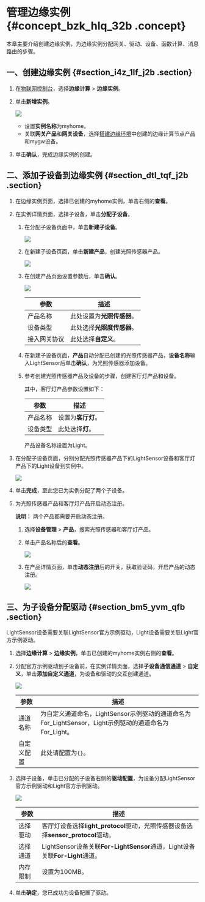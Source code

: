 # 管理边缘实例 {#concept_bzk_hlq_32b .concept}

本章主要介绍创建边缘实例，为边缘实例分配网关、驱动、设备、函数计算、消息路由的步骤。

## 一、创建边缘实例 {#section_i4z_1lf_j2b .section}

1.  在[物联网控制台](http://iot.console.aliyun.com/)，选择**边缘计算** \> **边缘实例**。
2.  单击**新增实例**。

    ![](http://static-aliyun-doc.oss-cn-hangzhou.aliyuncs.com/assets/img/15291/15414070066752_zh-CN.png)

    -   设置**实例名称**为myhome。
    -   关联**网关产品**和**网关设备**，选择[搭建边缘环境](cn.zh-CN/快速入门/搭建边缘环境.md#)中创建的边缘计算节点产品和mygw设备。
3.  单击**确认**，完成边缘实例的创建。

## 二、添加子设备到边缘实例 {#section_dtl_tqf_j2b .section}

1.  在边缘实例页面，选择已创建的myhome实例，单击右侧的**查看**。
2.  在实例详情页面，选择子设备，单击**分配子设备**。
    1.  在分配子设备页面中，单击**新建子设备**。

        ![](http://static-aliyun-doc.oss-cn-hangzhou.aliyuncs.com/assets/img/15291/15414070066756_zh-CN.png)

    2.  在新建子设备页面，单击**新建产品**，创建光照传感器产品。

        ![](http://static-aliyun-doc.oss-cn-hangzhou.aliyuncs.com/assets/img/15291/15414070066838_zh-CN.png)

    3.  在创建产品页面设置参数后，单击**确认**。

        ![](http://static-aliyun-doc.oss-cn-hangzhou.aliyuncs.com/assets/img/15291/154140700610348_zh-CN.png)

        |参数|描述|
        |--|--|
        |产品名称|此处设置为**光照传感器**。|
        |设备类型|此处选择**光照度传感器**。|
        |接入网关协议|此处选择**自定义**。|

    4.  在新建子设备页面，**产品**自动分配已创建的光照传感器产品，**设备名称**输入LightSensor后单击**确认**，为光照传感器添加设备。
    5.  参考创建光照传感器产品及设备的步骤，创建客厅灯产品和设备。

        其中，客厅灯产品参数设置如下：

        |参数|描述|
        |--|--|
        |产品名称|设置为**客厅灯**。|
        |设备类型|此处选择**灯**。|

        产品设备名称设置为Light。

3.  在分配子设备页面，分别分配光照传感器产品下的LightSensor设备和客厅灯产品下的Light设备到实例中。

    ![](http://static-aliyun-doc.oss-cn-hangzhou.aliyuncs.com/assets/img/15291/15414070076757_zh-CN.png)

4.  单击**完成**，至此您已为实例分配了两个子设备。
5.  为光照传感器产品和客厅灯产品开启动态注册。

    **说明：** 两个产品都需要开启动态注册。

    1.  选择**设备管理** \> **产品**，搜索光照传感器和客厅灯产品。
    2.  单击产品名称后的**查看**。

        ![](http://static-aliyun-doc.oss-cn-hangzhou.aliyuncs.com/assets/img/15291/154140700710403_zh-CN.png)

    3.  在产品详情页面，单击**动态注册**后的开关，获取验证码，开启产品的动态注册。

        ![](http://static-aliyun-doc.oss-cn-hangzhou.aliyuncs.com/assets/img/15291/154140700711964_zh-CN.png)


## 三、为子设备分配驱动 {#section_bm5_yvm_qfb .section}

LightSensor设备需要关联LightSensor官方示例驱动，Light设备需要关联Light官方示例驱动。

1.  选择**边缘计算** \> **边缘实例**，单击已创建的myhome实例右侧的**查看**。
2.  分配官方示例驱动到子设备前，在实例详情页面，选择**子设备通信通道** \> **自定义**，单击**添加自定义通道**，为设备和驱动的交互创建通道。

    ![](http://static-aliyun-doc.oss-cn-hangzhou.aliyuncs.com/assets/img/15291/154140700711583_zh-CN.png)

    |参数|描述|
    |--|--|
    |通道名称|为自定义通道命名，LightSensor示例驱动的通道命名为For\_LightSensor，Light示例驱动的通道命名为For\_Light。|
    |自定义配置|此处请配置为`{}`。|

3.  选择子设备，单击已分配的子设备右侧的**驱动配置**，为设备分配LightSensor官方示例驱动和Light官方示例驱动。

    ![](http://static-aliyun-doc.oss-cn-hangzhou.aliyuncs.com/assets/img/15291/154140700710402_zh-CN.png)

    |参数|描述|
    |--|--|
    |选择驱动|客厅灯设备选择**light\_protocol**驱动，光照传感器设备选择**sensor\_protocol**驱动。|
    |选择通道|LightSensor设备关联**For-LightSensor**通道，Light设备关联**For-Light**通道。|
    |内存限制|设置为100MB。|

4.  单击**确定**，您已成功为设备配置了驱动。

